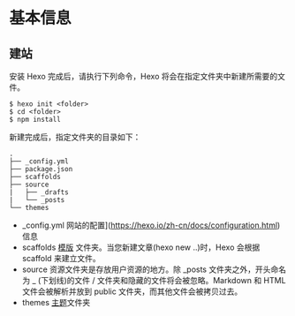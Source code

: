 # 基本信息

## 建站
安装 Hexo 完成后，请执行下列命令，Hexo 将会在指定文件夹中新建所需要的文件。

```shell
$ hexo init <folder>
$ cd <folder>
$ npm install
```
新建完成后，指定文件夹的目录如下：
```
.
├── _config.yml
├── package.json
├── scaffolds
├── source
|   ├── _drafts
|   └── _posts
└── themes
```

- _config.yml 网站的配置](https://hexo.io/zh-cn/docs/configuration.html)信息
- scaffolds [模版](https://hexo.io/zh-cn/docs/writing.html) 文件夹。当您新建文章(hexo new ..)时，Hexo 会根据 scaffold 来建立文件。
- source 资源文件夹是存放用户资源的地方。除 _posts 文件夹之外，开头命名为 _ (下划线)的文件 / 文件夹和隐藏的文件将会被忽略。Markdown 和 HTML 文件会被解析并放到 public 文件夹，而其他文件会被拷贝过去。
- themes [主题](https://hexo.io/zh-cn/docs/themes.html)文件夹